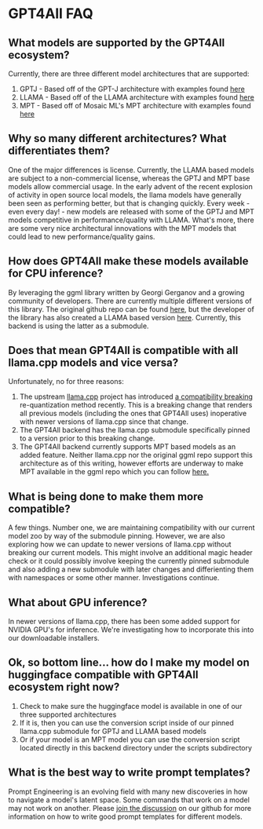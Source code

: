 # GPT4All FAQ

## What models are supported by the GPT4All ecosystem?

Currently, there are three different model architectures that are supported:

1. GPTJ - Based off of the GPT-J architecture with examples found [here](https://huggingface.co/EleutherAI/gpt-j-6b)
2. LLAMA - Based off of the LLAMA architecture with examples found [here](https://huggingface.co/models?sort=downloads&search=llama)
3. MPT - Based off of Mosaic ML's MPT architecture with examples found [here](https://huggingface.co/mosaicml/mpt-7b)

## Why so many different architectures? What differentiates them?

One of the major differences is license. Currently, the LLAMA based models are subject to a non-commercial license, whereas the GPTJ and MPT base models allow commercial usage. In the early advent of the recent explosion of activity in open source local models, the llama models have generally been seen as performing better, but that is changing quickly. Every week - even every day! - new models are released with some of the GPTJ and MPT models competitive in performance/quality with LLAMA. What's more, there are some very nice architectural innovations with the MPT models that could lead to new performance/quality gains.

## How does GPT4All make these models available for CPU inference?

By leveraging the ggml library written by Georgi Gerganov and a growing community of developers. There are currently multiple different versions of this library. The original github repo can be found [here](https://github.com/ggerganov/ggml), but the developer of the library has also created a LLAMA based version [here](https://github.com/ggerganov/llama.cpp). Currently, this backend is using the latter as a submodule.

## Does that mean GPT4All is compatible with all llama.cpp models and vice versa?

Unfortunately, no for three reasons:

1. The upstream [llama.cpp](https://github.com/ggerganov/llama.cpp) project has introduced [a compatibility breaking](https://github.com/ggerganov/llama.cpp/commit/b9fd7eee57df101d4a3e3eabc9fd6c2cb13c9ca1) re-quantization method recently. This is a breaking change that renders all previous models (including the ones that GPT4All uses) inoperative with newer versions of llama.cpp since that change.
2. The GPT4All backend has the llama.cpp submodule specifically pinned to a version prior to this breaking change.
3. The GPT4All backend currently supports MPT based models as an added feature. Neither llama.cpp nor the original ggml repo support this architecture as of this writing, however efforts are underway to make MPT available in the ggml repo which you can follow [here.](https://github.com/ggerganov/ggml/pull/145)

## What is being done to make them more compatible?

A few things. Number one, we are maintaining compatibility with our current model zoo by way of the submodule pinning. However, we are also exploring how we can update to newer versions of llama.cpp without breaking our current models. This might involve an additional magic header check or it could possibly involve keeping the currently pinned submodule and also adding a new submodule with later changes and differienting them with namespaces or some other manner. Investigations continue.

## What about GPU inference?

In newer versions of llama.cpp, there has been some added support for NVIDIA GPU's for inference. We're investigating how to incorporate this into our downloadable installers.

## Ok, so bottom line... how do I make my model on huggingface compatible with GPT4All ecosystem right now?

1. Check to make sure the huggingface model is available in one of our three supported architectures
2. If it is, then you can use the conversion script inside of our pinned llama.cpp submodule for GPTJ and LLAMA based models
3. Or if your model is an MPT model you can use the conversion script located directly in this backend directory under the scripts subdirectory 

## What is the best way to write prompt templates?

Prompt Engineering is an evolving field with many new discoveries in how to navigate a model's latent space. Some commands that work on a model may not work on another. Please [join the discussion](https://github.com/nomic-ai/gpt4all/issues/631) on our github for more information on how to write good prompt templates for different models.
